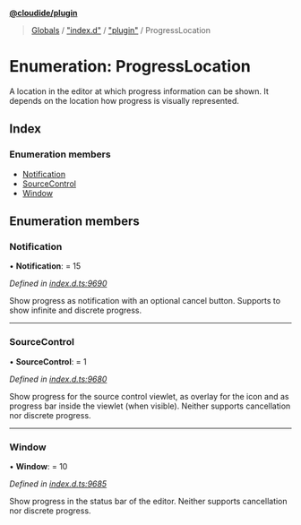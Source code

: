 **[@cloudide/plugin](../README.md)**

> [Globals](../README.md) / ["index.d"](../modules/_index_d_.md) / ["plugin"](../modules/_index_d_._plugin_.md) / ProgressLocation

# Enumeration: ProgressLocation

A location in the editor at which progress information can be shown. It depends on the
location how progress is visually represented.

## Index

### Enumeration members

* [Notification](_index_d_._plugin_.progresslocation.md#notification)
* [SourceControl](_index_d_._plugin_.progresslocation.md#sourcecontrol)
* [Window](_index_d_._plugin_.progresslocation.md#window)

## Enumeration members

### Notification

•  **Notification**:  = 15

*Defined in [index.d.ts:9690](https://github.com/shuyaqian/cloudide-plugin-api/blob/9d985be/index.d.ts#L9690)*

Show progress as notification with an optional cancel button. Supports to show infinite and discrete progress.

___

### SourceControl

•  **SourceControl**:  = 1

*Defined in [index.d.ts:9680](https://github.com/shuyaqian/cloudide-plugin-api/blob/9d985be/index.d.ts#L9680)*

Show progress for the source control viewlet, as overlay for the icon and as progress bar
inside the viewlet (when visible). Neither supports cancellation nor discrete progress.

___

### Window

•  **Window**:  = 10

*Defined in [index.d.ts:9685](https://github.com/shuyaqian/cloudide-plugin-api/blob/9d985be/index.d.ts#L9685)*

Show progress in the status bar of the editor. Neither supports cancellation nor discrete progress.
